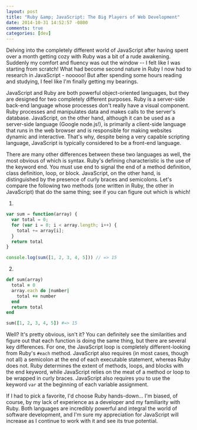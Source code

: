 ```yaml
---
layout: post
title: "Ruby &amp; JavaScript: The Big Players of Web Development"
date: 2014-10-31 14:52:57 -0800
comments: true
categories: [dev]
---
```


Delving into the completely different world of JavaScript after having spent over a month getting cozy with Ruby was a bit of a rude awakening. Suddenly my comfort and fluency was out the window -- I felt like I was starting from scratch! What had become second nature in Ruby I now had to research in JavaScript - nooooo! But after spending some hours reading and studying, I feel like I'm finally getting my bearings.

JavaScript and Ruby are both powerful object-oriented languages, but they are designed for two completely different purposes. Ruby is a server-side back-end language whose processes don't really have a visual component. Ruby processes and manipulates data and makes calls to the server's database. JavaScript, on the other hand, although it can be used as a server-side language (Google node.js!), is primarily a client-side language that runs in the web browser and is responsible for making websites dynamic and interactive. That's why, despite being a very capable scripting language, JavaScript is typically considered to be a front-end language.

There are many other differences between these two languages as well, the most obvious of which is syntax. Ruby's defining characteristic is the use of the keyword end. You must use end to signal the end of a method definition, class definition, loop, or block. JavaScript, on the other hand, is distinguished by the presence of curly braces and semicolons. Let's compare the following two methods (one written in Ruby, the other in JavaScript) that do the same thing; see if you can figure out which is which!

1.
``` javascript
var sum = function(array) {
  var total = 0;
  for (var i = 0; i < array.length; i++) {
    total += array[i];
  }
  return total
}

console.log(sum([1, 2, 3, 4, 5])) // => 15
```

2.
```ruby
def sum(array)
  total = 0
  array.each do |number|
    total += number
  end
  return total
end

sum([1, 2, 3, 4, 5]) #=> 15
```

Well? It's pretty obvious, isn't it? You can definitely see the similarities and figure out that each function is doing the same thing, but there are several key differences. For one, the JavaScript loop is completely different-looking from Ruby's `#each` method. JavaScript also requires (in most cases, though not all) a semicolon at the end of each executable statement, whereas Ruby does not. Ruby determines the extent of methods, loops, and blocks with the end keyword, while JavaScript relies on the meat of a method or loop to be wrapped in curly braces. JavaScript also requires you to use the keyword `var` at the beginning of each variable assignment.

If I had to pick a favorite, I'd choose Ruby hands-down... I'm biased, of course, by my lack of experience as a developer and my familiarity with Ruby. Both languages are incredibly powerful and integral the world of software development, and I'm sure my appreciation for JavaScript will increase as I continue to work with it and see its true potential.
